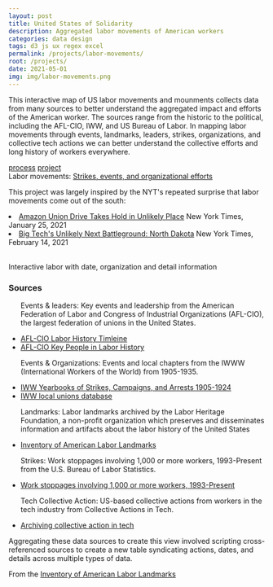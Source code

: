 ```yaml
---
layout: post
title: United States of Solidarity
description: Aggregated labor movements of American workers
categories: data design
tags: d3 js ux regex excel
permalink: /projects/labor-movements/
root: /projects/
date: 2021-05-01
img: img/labor-movements.png
---
```

This interactive map of US labor movements and mounments collects data from many sources to better understand the aggregated impact and efforts of the American worker. The sources range from the historic to the political, including the AFL-CIO, IWW, and US Bureau of Labor. In mapping labor movements through events, landmarks, leaders, strikes, organizations, and collective tech actions we can better understand the collective efforts and long history of workers everywhere.

<div class="materials center">
	<a href="https://github.com/papermashea/interactiveLabor" target="_blank" class="post-resource" id="sources">process</a>
	<a href="https://papermashea.github.io/interactiveLabor/" target="_blank" class="post-resource" id="sources">project</a>
</div>

<div class="img_full">
		<img class="col three" src="{{ site.baseurl }}/img/labor-movements/map.png" alt="" title="labor movements map"/>
</div>
<div class="col three caption">
	Labor movements: <a href="https://papermashea.github.io/interactiveLabor/" target="_blank">Strikes, events, and organizational efforts</a>
</div>
<p>
This project was largely inspired by the NYT's repeated surprise that labor movements come out of the south:
	<li><a href="https://www.nytimes.com/2021/01/25/business/amazon-union-alabama.html" target="_blank">Amazon Union Drive Takes Hold in Unlikely Place</a> New York Times, January 25, 2021</li>
	<li><a href="https://www.nytimes.com/2021/02/14/technology/north-dakota-tech-apps.html" target="_blank">Big Tech's Unlikely Next Battleground: North Dakota</a> New York Times, February 14, 2021</li>
</p>
<div class="img_row">
	<img class="col one" src="{{ site.baseurl }}/img/labor-movements/detail1.png" alt="" title="labor map detail"/>
	<img class="col one" src="{{ site.baseurl }}/img/labor-movements/detail2.png" alt="" title="labor map detail"/>
	<img class="col one" src="{{ site.baseurl }}/img/labor-movements/detail3.png" alt="" title="labor map detail"/>
</div>
<div class="col three caption">
	Interactive labor with date, organization and detail information
</div>

<h3>Sources</h3>
<ul>
	<p class="">Events & leaders: Key events and leadership from the American Federation of Labor and Congress of Industrial Organizations (AFL-CIO), the largest federation of unions in the United States.
	<li><a href="https://aflcio.org/about-us/history" target="_blank">AFL-CIO Labor History Timleine</a></li>
	<li><a href="https://aflcio.org/about/history/labor-history-people" target="_blank">AFL-CIO Key People in Labor History</a></li>
	</p>
	<p class="">Events & Organizations: Events and local chapters from the IWWW (International Workers of the World) from 1905-1935.
		<li><a href="https://depts.washington.edu/iww/yearbook_intro.shtml" target="_blank">IWW Yearbooks of Strikes, Campaigns, and Arrests 1905-1924</a></li>
		<li><a href="https://depts.washington.edu/iww/locals.shtml" target="_blank">IWW local unions database</a></li>
	</p>
	<p class="">Landmarks: Labor landmarks archived by the Labor Heritage Foundation, a non-profit organization which preserves and disseminates information and artifacts about the labor history of the United States
		<li><a href="https://www.laborheritage.org/inventory-of-american-labor-landmarks/" target="_blank">Inventory of American Labor Landmarks</a></li>
	</p>
	<p class="">Strikes: Work stoppages involving 1,000 or more workers, 1993-Present from the U.S. Bureau of Labor Statistics.
		<li><a href="https://www.bls.gov/web/wkstp/monthly-listing.htm" target="_blank">Work stoppages involving 1,000 or more workers, 1993-Present</a></li>
	</p>
	<p class="">Tech Collective Action: US-based collective actions from workers in the tech industry from Collective Actions in Tech.
		<li><a href="https://collectiveaction.tech/" target="_blank">Archiving collective action in tech</a></li>
	</p>
</ul>
<p class="">
Aggregating these data sources to create this view involved scripting cross-referenced sources to create a new table syndicating actions, dates, and details across multiple types of data.
</p>

<div class="img_full">
		<img class="col three" src="{{ site.baseurl }}/img/labor-movements/filter.png" alt="" title="filtered labor landmarks map"/>
</div>
<div class="col three caption">
	From the <a href="https://www.laborheritage.org/inventory-of-american-labor-landmarks/" target="_blank">Inventory of American Labor Landmarks</a>
</div>
